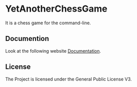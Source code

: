 # YetAnotherChessGame
It is a chess game for the command-line. 

## Documention
Look at the following website 
<a href="https://domjos1994.github.io/YetAnotherChessGame/" title="Documentation" target="_blank">Documentation</a>.

## License
The Project is licensed under the General Public License V3.
